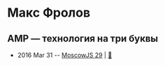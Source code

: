# Макс Фролов

## AMP — технология на три буквы
- 2016 Mar 31 -- [MoscowJS 29](https://www.youtube.com/watch?v=o2q_zv-3qck)  | [:notebook:](https://www.slideshare.net/moscowjs/amp-moscowjs-29)  
